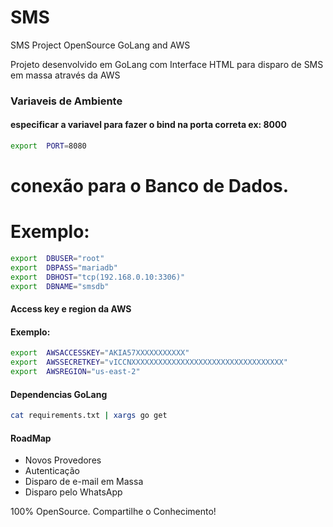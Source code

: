 # SMS
SMS Project OpenSource GoLang and AWS

Projeto desenvolvido em GoLang com Interface HTML para disparo de SMS em massa através da AWS

### Variaveis de Ambiente

#### especificar a variavel para fazer o bind na porta correta ex: 8000
```sh
export  PORT=8080
```

# conexão para o Banco de Dados.
# Exemplo:
```sh
export	DBUSER="root"
export	DBPASS="mariadb"
export	DBHOST="tcp(192.168.0.10:3306)"
export	DBNAME="smsdb"
```

#### Access key e region da AWS
#### Exemplo:

```sh
export  AWSACCESSKEY="AKIA57XXXXXXXXXXX"
export  AWSSECRETKEY="vICCNXXXXXXXXXXXXXXXXXXXXXXXXXXXXXXXXXX"
export  AWSREGION="us-east-2"
```

#### Dependencias GoLang
```sh
cat requirements.txt | xargs go get
```

#### RoadMap

- Novos Provedores
- Autenticação
- Disparo de e-mail em Massa
- Disparo pelo WhatsApp


100% OpenSource.
Compartilhe o Conhecimento!